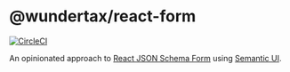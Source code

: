 @wundertax/react-form
=====================

[![CircleCI](https://circleci.com/gh/wundertax/wundertax-react-form.svg?style=shield)](https://circleci.com/gh/wundertax/wundertax-react-form)

An opinionated approach to [React JSON Schema Form](https://github.com/mozilla-services/react-jsonschema-form) using [Semantic UI](https://react.semantic-ui.com/).
